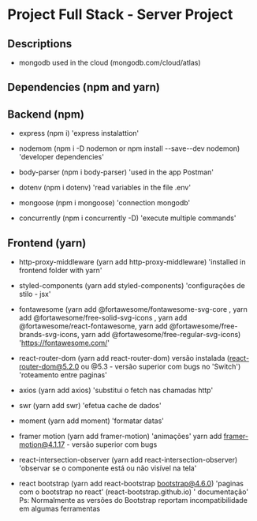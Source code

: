 # Project Full Stack - Server Project

## Descriptions

- mongodb used in the cloud (mongodb.com/cloud/atlas)

## Dependencies (npm and yarn)

## Backend (npm)

- express (npm i) 'express instalattion'

- nodemom (npm i -D nodemon or npm install --save--dev nodemon) 'developer dependencies'

- body-parser (npm i body-parser) 'used in the app Postman'

- dotenv (npm i dotenv) 'read variables in the file .env'

- mongoose (npm i mongoose) 'connection mongodb'

- concurrently (npm i concurrently -D) 'execute multiple commands'

## Frontend (yarn)

- http-proxy-middleware (yarn add http-proxy-middleware) 'installed in frontend folder with yarn'

- styled-components (yarn add styled-components) 'configurações de stilo - jsx'

- fontawesome (yarn add @fortawesome/fontawesome-svg-core , yarn add @fortawesome/free-solid-svg-icons , yarn add @fortawesome/react-fontawesome, yarn add @fortawesome/free-brands-svg-icons, yarn add @fortawesome/free-regular-svg-icons) 'https://fontawesome.com/'

- react-router-dom (yarn add react-router-dom) versão instalada (react-router-dom@5.2.0 ou @5.3 - versão superior com bugs no 'Switch') 'roteamento entre paginas'

- axios (yarn add axios) 'substitui o fetch nas chamadas http'

- swr (yarn add swr) 'efetua cache de dados'

- moment (yarn add moment) 'formatar datas'

- framer motion (yarn add framer-motion) 'animações' yarn add framer-motion@4.1.17 - versão superior com bugs

- react-intersection-observer (yarn add react-intersection-observer) 'observar se o componente está ou não visível na tela'

- react bootstrap (yarn add react-bootstrap bootstrap@4.6.0) 'paginas com o bootstrap no react' (react-bootstrap.github.io) ' documentação' Ps: Normalmente as versões do Bootstrap reportam incompatibilidade em algumas ferramentas

